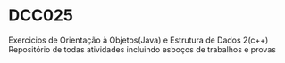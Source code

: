 # DCC025
Exercicios de Orientação à Objetos(Java) e Estrutura de Dados 2(c++)
Repositório de todas atividades incluindo esboços de trabalhos e provas
